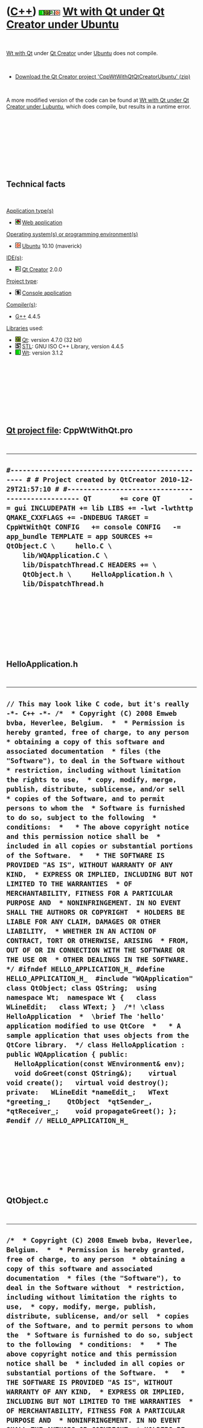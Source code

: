 
 

 

 

 

 

([C++](Cpp.md)) ![Wt](PicWt.png)![Qt](PicQt.png)![Qt Creator](PicQtCreator.png)![Ubuntu](PicUbuntu.png) [Wt with Qt under Qt Creator under Ubuntu](CppWtWithQtQtCreatorUbuntu.md)
===================================================================================================================================================================================

 

[Wt with Qt](CppWtWithQt.md) under [Qt Creator](CppQtCreator.md) under
[Ubuntu](CppUbuntu.md) does not compile.

 

-   [Download the Qt Creator project
    'CppWtWithQtQtCreatorUbuntu' (zip)](CppWtWithQtQtCreatorUbuntu.zip)

 

A more modified version of the code can be found at [Wt with Qt under Qt
Creator under Lubuntu](CppWtWithQtQtCreatorLubuntu.md), which does
compile, but results in a runtime error.

 

 

 

 

 

Technical facts
---------------

 

[Application type(s)](CppApplication.md)

-   ![Web](PicWeb.png) [Web application](CppWebApplication.md)

[Operating system(s) or programming environment(s)](CppOs.md)

-   ![Ubuntu](PicUbuntu.png) [Ubuntu](CppUbuntu.md) 10.10 (maverick)

[IDE(s)](CppIde.md):

-   ![Qt Creator](PicQtCreator.png) [Qt Creator](CppQtCreator.md) 2.0.0

[Project type](CppQtProjectType.md):

-   ![console](PicConsole.png) [Console
    application](CppConsoleApplication.md)

[Compiler(s)](CppCompiler.md):

-   [G++](CppGpp.md) 4.4.5

[Libraries](CppLibrary.md) used:

-   ![Qt](PicQt.png) [Qt](CppQt.md): version 4.7.0 (32 bit)
-   ![STL](PicStl.png) [STL](CppStl.md): GNU ISO C++ Library, version
    4.4.5
-   ![Wt](PicWt.png) [Wt](CppWt.md): version 3.1.2

 

 

 

 

 

[Qt project file](CppQtProjectFile.md): CppWtWithQt.pro
--------------------------------------------------------

 

  -------------------------------------------------------------------------------------------------------------------------------------------------------------------------------------------------------------------------------------------------------------------------------------------------------------------------------------------------------------------------------------------------------------------------------------------------------------------------------------------------------------------------------
  ` #------------------------------------------------- # # Project created by QtCreator 2010-12-29T21:57:10 # #------------------------------------------------- QT       += core QT       -= gui INCLUDEPATH += lib LIBS += -lwt -lwthttp QMAKE_CXXFLAGS += -DNDEBUG TARGET = CppWtWithQt CONFIG   += console CONFIG   -= app_bundle TEMPLATE = app SOURCES += QtObject.C \     hello.C \     lib/WQApplication.C \     lib/DispatchThread.C HEADERS += \     QtObject.h \     HelloApplication.h \     lib/DispatchThread.h `
  -------------------------------------------------------------------------------------------------------------------------------------------------------------------------------------------------------------------------------------------------------------------------------------------------------------------------------------------------------------------------------------------------------------------------------------------------------------------------------------------------------------------------------

 

 

 

 

 

HelloApplication.h
------------------

 

  --------------------------------------------------------------------------------------------------------------------------------------------------------------------------------------------------------------------------------------------------------------------------------------------------------------------------------------------------------------------------------------------------------------------------------------------------------------------------------------------------------------------------------------------------------------------------------------------------------------------------------------------------------------------------------------------------------------------------------------------------------------------------------------------------------------------------------------------------------------------------------------------------------------------------------------------------------------------------------------------------------------------------------------------------------------------------------------------------------------------------------------------------------------------------------------------------------------------------------------------------------------------------------------------------------------------------------------------------------------------------------------------------------------------------------------------------------------------------------------------------------------------------------------------------------------------------------------------------------------------------------------------------------------------------------------------------------------------------------------------------------------------------------------------------------------------------------------------------------------------------------------------------------------------------------------------------------------------------------
  ` // This may look like C code, but it's really -*- C++ -*- /*  * Copyright (C) 2008 Emweb bvba, Heverlee, Belgium.  *  * Permission is hereby granted, free of charge, to any person  * obtaining a copy of this software and associated documentation  * files (the "Software"), to deal in the Software without  * restriction, including without limitation the rights to use,  * copy, modify, merge, publish, distribute, sublicense, and/or sell  * copies of the Software, and to permit persons to whom the  * Software is furnished to do so, subject to the following  * conditions:  *   * The above copyright notice and this permission notice shall be  * included in all copies or substantial portions of the Software.  *   * THE SOFTWARE IS PROVIDED "AS IS", WITHOUT WARRANTY OF ANY KIND,  * EXPRESS OR IMPLIED, INCLUDING BUT NOT LIMITED TO THE WARRANTIES  * OF MERCHANTABILITY, FITNESS FOR A PARTICULAR PURPOSE AND  * NONINFRINGEMENT. IN NO EVENT SHALL THE AUTHORS OR COPYRIGHT  * HOLDERS BE LIABLE FOR ANY CLAIM, DAMAGES OR OTHER LIABILITY,  * WHETHER IN AN ACTION OF CONTRACT, TORT OR OTHERWISE, ARISING  * FROM, OUT OF OR IN CONNECTION WITH THE SOFTWARE OR THE USE OR  * OTHER DEALINGS IN THE SOFTWARE.  */ #ifndef HELLO_APPLICATION_H_ #define HELLO_APPLICATION_H_  #include "WQApplication"  class QtObject; class QString;  using namespace Wt;  namespace Wt {   class WLineEdit;   class WText; }  /*! \class HelloApplication  *  \brief The 'hello' application modified to use QtCore  *   * A sample application that uses objects from the QtCore library.  */ class HelloApplication : public WQApplication { public:   HelloApplication(const WEnvironment& env);    void doGreet(const QString&);    virtual void create();   virtual void destroy();  private:   WLineEdit *nameEdit_;   WText     *greeting_;    QtObject  *qtSender_, *qtReceiver_;    void propagateGreet(); };  #endif // HELLO_APPLICATION_H_ `
  --------------------------------------------------------------------------------------------------------------------------------------------------------------------------------------------------------------------------------------------------------------------------------------------------------------------------------------------------------------------------------------------------------------------------------------------------------------------------------------------------------------------------------------------------------------------------------------------------------------------------------------------------------------------------------------------------------------------------------------------------------------------------------------------------------------------------------------------------------------------------------------------------------------------------------------------------------------------------------------------------------------------------------------------------------------------------------------------------------------------------------------------------------------------------------------------------------------------------------------------------------------------------------------------------------------------------------------------------------------------------------------------------------------------------------------------------------------------------------------------------------------------------------------------------------------------------------------------------------------------------------------------------------------------------------------------------------------------------------------------------------------------------------------------------------------------------------------------------------------------------------------------------------------------------------------------------------------------------------

 

 

 

 

 

QtObject.c
----------

 

  --------------------------------------------------------------------------------------------------------------------------------------------------------------------------------------------------------------------------------------------------------------------------------------------------------------------------------------------------------------------------------------------------------------------------------------------------------------------------------------------------------------------------------------------------------------------------------------------------------------------------------------------------------------------------------------------------------------------------------------------------------------------------------------------------------------------------------------------------------------------------------------------------------------------------------------------------------------------------------------------------------------------------------------------------------------------------------------------------------------------------------------------------------------------------------------------------------------------------------------------------------------------------------------------------------------------------------------------------------------------------------------------------------------------------------------------------------------------------------------------------
  ` /*  * Copyright (C) 2008 Emweb bvba, Heverlee, Belgium.  *  * Permission is hereby granted, free of charge, to any person  * obtaining a copy of this software and associated documentation  * files (the "Software"), to deal in the Software without  * restriction, including without limitation the rights to use,  * copy, modify, merge, publish, distribute, sublicense, and/or sell  * copies of the Software, and to permit persons to whom the  * Software is furnished to do so, subject to the following  * conditions:  *   * The above copyright notice and this permission notice shall be  * included in all copies or substantial portions of the Software.  *   * THE SOFTWARE IS PROVIDED "AS IS", WITHOUT WARRANTY OF ANY KIND,  * EXPRESS OR IMPLIED, INCLUDING BUT NOT LIMITED TO THE WARRANTIES  * OF MERCHANTABILITY, FITNESS FOR A PARTICULAR PURPOSE AND  * NONINFRINGEMENT. IN NO EVENT SHALL THE AUTHORS OR COPYRIGHT  * HOLDERS BE LIABLE FOR ANY CLAIM, DAMAGES OR OTHER LIABILITY,  * WHETHER IN AN ACTION OF CONTRACT, TORT OR OTHERWISE, ARISING  * FROM, OUT OF OR IN CONNECTION WITH THE SOFTWARE OR THE USE OR  * OTHER DEALINGS IN THE SOFTWARE.  */  #include "HelloApplication.h" #include "QtObject.h"  QtObject::QtObject(HelloApplication *wt, QObject *parent)   : QObject(parent),     wt_(wt) { }  void QtObject::passGreet(const QString& name) {   emit greet(name); }  void QtObject::doGreet(const QString& name) {   wt_->doGreet(name); } `
  --------------------------------------------------------------------------------------------------------------------------------------------------------------------------------------------------------------------------------------------------------------------------------------------------------------------------------------------------------------------------------------------------------------------------------------------------------------------------------------------------------------------------------------------------------------------------------------------------------------------------------------------------------------------------------------------------------------------------------------------------------------------------------------------------------------------------------------------------------------------------------------------------------------------------------------------------------------------------------------------------------------------------------------------------------------------------------------------------------------------------------------------------------------------------------------------------------------------------------------------------------------------------------------------------------------------------------------------------------------------------------------------------------------------------------------------------------------------------------------------------

 

 

 

 

 

QtObject.h
----------

 

  -------------------------------------------------------------------------------------------------------------------------------------------------------------------------------------------------------------------------------------------------------------------------------------------------------------------------------------------------------------------------------------------------------------------------------------------------------------------------------------------------------------------------------------------------------------------------------------------------------------------------------------------------------------------------------------------------------------------------------------------------------------------------------------------------------------------------------------------------------------------------------------------------------------------------------------------------------------------------------------------------------------------------------------------------------------------------------------------------------------------------------------------------------------------------------------------------------------------------------------------------------------------------------------------------------------------------------------------------------------------------------------------------------------------------------------------------------------------------------------------------------------------------------------------------------------------------------------------------------------------------------------------------------------------------------------------------------------------------------------------------------------------------------------------------------------------------------------------------------------------------------------------------------------------------------------------
  ` // This may look like C code, but it's really -*- C++ -*- /*  * Copyright (C) 2008 Emweb bvba, Heverlee, Belgium.  *  * Permission is hereby granted, free of charge, to any person  * obtaining a copy of this software and associated documentation  * files (the "Software"), to deal in the Software without  * restriction, including without limitation the rights to use,  * copy, modify, merge, publish, distribute, sublicense, and/or sell  * copies of the Software, and to permit persons to whom the  * Software is furnished to do so, subject to the following  * conditions:  *   * The above copyright notice and this permission notice shall be  * included in all copies or substantial portions of the Software.  *   * THE SOFTWARE IS PROVIDED "AS IS", WITHOUT WARRANTY OF ANY KIND,  * EXPRESS OR IMPLIED, INCLUDING BUT NOT LIMITED TO THE WARRANTIES  * OF MERCHANTABILITY, FITNESS FOR A PARTICULAR PURPOSE AND  * NONINFRINGEMENT. IN NO EVENT SHALL THE AUTHORS OR COPYRIGHT  * HOLDERS BE LIABLE FOR ANY CLAIM, DAMAGES OR OTHER LIABILITY,  * WHETHER IN AN ACTION OF CONTRACT, TORT OR OTHERWISE, ARISING  * FROM, OUT OF OR IN CONNECTION WITH THE SOFTWARE OR THE USE OR  * OTHER DEALINGS IN THE SOFTWARE.  */ #ifndef QTOBJECT_H_ #define QTOBJECT_H_  #ifdef SLOT # undef SLOT # undef signals # undef slots #endif  #include <QThread>  class HelloApplication;  /*! \class QtObject  *  \brief A simple Qt object with sample signal and slot.  *  * This simple object class demonstrates that the Qt signal/slot  * mechanism may be used alonglisde Wt's signal/slot mechanism.  */ class QtObject : public QObject {   Q_OBJECT;  public:   QtObject(HelloApplication *wt_, QObject *parent = 0);    void passGreet(const QString&);  signals:   void greet(const QString&);  public slots:   void doGreet(const QString&);  private:   HelloApplication *wt_; };  #endif // QTOBJECT_H_ `
  -------------------------------------------------------------------------------------------------------------------------------------------------------------------------------------------------------------------------------------------------------------------------------------------------------------------------------------------------------------------------------------------------------------------------------------------------------------------------------------------------------------------------------------------------------------------------------------------------------------------------------------------------------------------------------------------------------------------------------------------------------------------------------------------------------------------------------------------------------------------------------------------------------------------------------------------------------------------------------------------------------------------------------------------------------------------------------------------------------------------------------------------------------------------------------------------------------------------------------------------------------------------------------------------------------------------------------------------------------------------------------------------------------------------------------------------------------------------------------------------------------------------------------------------------------------------------------------------------------------------------------------------------------------------------------------------------------------------------------------------------------------------------------------------------------------------------------------------------------------------------------------------------------------------------------------------

 

 

 

 

 

hello.c
-------

 

  --------------------------------------------------------------------------------------------------------------------------------------------------------------------------------------------------------------------------------------------------------------------------------------------------------------------------------------------------------------------------------------------------------------------------------------------------------------------------------------------------------------------------------------------------------------------------------------------------------------------------------------------------------------------------------------------------------------------------------------------------------------------------------------------------------------------------------------------------------------------------------------------------------------------------------------------------------------------------------------------------------------------------------------------------------------------------------------------------------------------------------------------------------------------------------------------------------------------------------------------------------------------------------------------------------------------------------------------------------------------------------------------------------------------------------------------------------------------------------------------------------------------------------------------------------------------------------------------------------------------------------------------------------------------------------------------------------------------------------------------------------------------------------------------------------------------------------------------------------------------------------------------------------------------------------------------------------------------------------------------------------------------------------------------------------------------------------------------------------------------------------------------------------------------------------------------------------------------------------------------------------------------------------------------------------------------------------------------------------------------------------------------------------------------------------------------------------------------------------------------------------------------------------------------------------------------------------------------------------------------------------------------------------------------------------------------------------------------------------------------------------------------------------------------------------------------------------------------------------------------------------------------------------
  ` /*  * Copyright (C) 2008 Emweb bvba, Heverlee, Belgium.  *  * Permission is hereby granted, free of charge, to any person  * obtaining a copy of this software and associated documentation  * files (the "Software"), to deal in the Software without  * restriction, including without limitation the rights to use,  * copy, modify, merge, publish, distribute, sublicense, and/or sell  * copies of the Software, and to permit persons to whom the  * Software is furnished to do so, subject to the following  * conditions:  *   * The above copyright notice and this permission notice shall be  * included in all copies or substantial portions of the Software.  *   * THE SOFTWARE IS PROVIDED "AS IS", WITHOUT WARRANTY OF ANY KIND,  * EXPRESS OR IMPLIED, INCLUDING BUT NOT LIMITED TO THE WARRANTIES  * OF MERCHANTABILITY, FITNESS FOR A PARTICULAR PURPOSE AND  * NONINFRINGEMENT. IN NO EVENT SHALL THE AUTHORS OR COPYRIGHT  * HOLDERS BE LIABLE FOR ANY CLAIM, DAMAGES OR OTHER LIABILITY,  * WHETHER IN AN ACTION OF CONTRACT, TORT OR OTHERWISE, ARISING  * FROM, OUT OF OR IN CONNECTION WITH THE SOFTWARE OR THE USE OR  * OTHER DEALINGS IN THE SOFTWARE.  */  #include <iostream>  #include <Wt/WBreak> #include <Wt/WContainerWidget> #include <Wt/WLineEdit> #include <Wt/WPushButton> #include <Wt/WText>  #include "HelloApplication.h" #include "QtObject.h"  using namespace Wt;  HelloApplication::HelloApplication(const WEnvironment& env)   : WQApplication(env) {   /*    * Note: do not create any Qt objects from here. Initialize your    * application from within the virtual create() method.    */ }  void HelloApplication::create() {   setTitle("CppWtWithQt");    root()->addWidget(new WText("Your name, please ? "));   nameEdit_ = new WLineEdit(root());   nameEdit_->setFocus();    WPushButton *b = new WPushButton("Greet me.", root());   b->setMargin(5, Left);    root()->addWidget(new WBreak());    greeting_ = new WText(root());    b->clicked().connect(this, &HelloApplication::propagateGreet);   nameEdit_->enterPressed().connect(this, &HelloApplication::propagateGreet);    qtSender_ = new QtObject(this);   qtReceiver_ = new QtObject(this);    QObject::connect(qtSender_, SIGNAL(greet(const QString&)),            qtReceiver_, SLOT(doGreet(const QString&))); }  void HelloApplication::destroy() {   /*    * Note: Delete any Qt object from here.    */   delete qtSender_;   delete qtReceiver_; }  void HelloApplication::propagateGreet() {   qtSender_->passGreet(toQString(nameEdit_->text())); }  void HelloApplication::doGreet(const QString& qname) {   greeting_->setText("Hello there, " + toWString(qname)); }  WApplication *createApplication(const WEnvironment& env) {   return new HelloApplication(env); }  int main(int argc, char **argv) {   return WRun(argc, argv, &createApplication); }`
  --------------------------------------------------------------------------------------------------------------------------------------------------------------------------------------------------------------------------------------------------------------------------------------------------------------------------------------------------------------------------------------------------------------------------------------------------------------------------------------------------------------------------------------------------------------------------------------------------------------------------------------------------------------------------------------------------------------------------------------------------------------------------------------------------------------------------------------------------------------------------------------------------------------------------------------------------------------------------------------------------------------------------------------------------------------------------------------------------------------------------------------------------------------------------------------------------------------------------------------------------------------------------------------------------------------------------------------------------------------------------------------------------------------------------------------------------------------------------------------------------------------------------------------------------------------------------------------------------------------------------------------------------------------------------------------------------------------------------------------------------------------------------------------------------------------------------------------------------------------------------------------------------------------------------------------------------------------------------------------------------------------------------------------------------------------------------------------------------------------------------------------------------------------------------------------------------------------------------------------------------------------------------------------------------------------------------------------------------------------------------------------------------------------------------------------------------------------------------------------------------------------------------------------------------------------------------------------------------------------------------------------------------------------------------------------------------------------------------------------------------------------------------------------------------------------------------------------------------------------------------------------------------------

 

 

 

 

 

lib/DispatchThread.c
--------------------

 

  -----------------------------------------------------------------------------------------------------------------------------------------------------------------------------------------------------------------------------------------------------------------------------------------------------------------------------------------------------------------------------------------------------------------------------------------------------------------------------------------------------------------------------------------------------------------------------------------------------------------------------------------------------------------------------------------------------------------------------------------------------------------------------------------------------------------------------------------------------------------------------------------------------------------------------------------------------------------------------------------------------------------------------------------------------------------------------------------------------------------------------------------------------------------------------------------------------------------------------------------------------------------------------------------------------------------------------------------------------------------------------------------------------------------------------------------------------------------------------------------------------------------------------------------------------------------------------------------------------------------------------------------------------------------------------------------------------------------------------------------------------------------------------------------------------------------------------------------------------------------------------------------------------------------------------------------------------------------------------------------------------------------------------------------------------------------------------------------------------------------------------------------------------------------------------------------------------------------------------------------------------------------------------------------------------------------------------------------------------------------------------------------------------------------------------------------------------------------------------------------------------------------------------------------------------------------------------------------------------------------------------------------------------------------------------------------------------------------------------------------------------------------------------------------------------------------------------------------------------------------------------------------------------------------------------------------------------------------------------------------------------------------------------------------------------------------------------------------------------------------------------------------------------------------------------------------------------------------------------------------------------------------------------------------------------------------------------------------------------------------
  ` /*  * Copyright (C) 2008 Emweb bvba, Kessel-Lo, Belgium.  *  * Permission is hereby granted, free of charge, to any person  * obtaining a copy of this software and associated documentation  * files (the "Software"), to deal in the Software without  * restriction, including without limitation the rights to use,  * copy, modify, merge, publish, distribute, sublicense, and/or sell  * copies of the Software, and to permit persons to whom the  * Software is furnished to do so, subject to the following  * conditions:  *   * The above copyright notice and this permission notice shall be  * included in all copies or substantial portions of the Software.  *   * THE SOFTWARE IS PROVIDED "AS IS", WITHOUT WARRANTY OF ANY KIND,  * EXPRESS OR IMPLIED, INCLUDING BUT NOT LIMITED TO THE WARRANTIES  * OF MERCHANTABILITY, FITNESS FOR A PARTICULAR PURPOSE AND  * NONINFRINGEMENT. IN NO EVENT SHALL THE AUTHORS OR COPYRIGHT  * HOLDERS BE LIABLE FOR ANY CLAIM, DAMAGES OR OTHER LIABILITY,  * WHETHER IN AN ACTION OF CONTRACT, TORT OR OTHERWISE, ARISING  * FROM, OUT OF OR IN CONNECTION WITH THE SOFTWARE OR THE USE OR  * OTHER DEALINGS IN THE SOFTWARE.  */ #include "WQApplication"  #include "DispatchThread.h"  namespace Wt {  DispatchObject::DispatchObject(DispatchThread *thread)   : thread_(thread) {   connect(this, SIGNAL(doEvent()), this, SLOT(onEvent())); }  void DispatchObject::propagateEvent() {   emit doEvent(); }  void DispatchObject::onEvent() {   thread_->doEvent(); }  DispatchThread::DispatchThread(WQApplication *app,                    bool withEventLoop)   : QThread(),     app_(app),     qtEventLoop_(withEventLoop),     dispatchObject_(0),     event_(0),     done_(false),     newEvent_(false) { }  void DispatchThread::run() {   app_->attachThread();   app_->create();    if (qtEventLoop_)     dispatchObject_ = new DispatchObject(this);    signalDone();    if (qtEventLoop_)     exec();   else     myExec();    delete dispatchObject_;    signalDone(); }  void DispatchThread::myExec() {   boost::mutex::scoped_lock lock(newEventMutex_);    for (;;) {     if (!newEvent_)       newEventCondition_.wait(lock);      if (doEvent())       return;      newEvent_ = false;   } }  void DispatchThread::myPropagateEvent() {   boost::mutex::scoped_lock lock(newEventMutex_);   newEvent_ = true;   newEventCondition_.notify_one(); }  void DispatchThread::signalDone() {   boost::mutex::scoped_lock lock(doneMutex_);   done_ = true;   doneCondition_.notify_one(); }  void DispatchThread::waitDone() {   boost::mutex::scoped_lock lock(doneMutex_);    if (done_)     return;   else     doneCondition_.wait(lock);  }  void DispatchThread::notify(const WEvent& event) {   event_ = &event;    done_ = false;    if (dispatchObject_)     dispatchObject_->propagateEvent();   else     myPropagateEvent();    waitDone(); }  void DispatchThread::destroy() {   event_ = 0;    done_ = false;    if (dispatchObject_)     dispatchObject_->propagateEvent();   else     myPropagateEvent();    waitDone();    wait(); }  bool DispatchThread::doEvent() {   if (event_) {     app_->realNotify(*event_);     signalDone();      return false;   } else {     app_->destroy();      if (qtEventLoop_)       QThread::exit();      return true;   } }  } `
  -----------------------------------------------------------------------------------------------------------------------------------------------------------------------------------------------------------------------------------------------------------------------------------------------------------------------------------------------------------------------------------------------------------------------------------------------------------------------------------------------------------------------------------------------------------------------------------------------------------------------------------------------------------------------------------------------------------------------------------------------------------------------------------------------------------------------------------------------------------------------------------------------------------------------------------------------------------------------------------------------------------------------------------------------------------------------------------------------------------------------------------------------------------------------------------------------------------------------------------------------------------------------------------------------------------------------------------------------------------------------------------------------------------------------------------------------------------------------------------------------------------------------------------------------------------------------------------------------------------------------------------------------------------------------------------------------------------------------------------------------------------------------------------------------------------------------------------------------------------------------------------------------------------------------------------------------------------------------------------------------------------------------------------------------------------------------------------------------------------------------------------------------------------------------------------------------------------------------------------------------------------------------------------------------------------------------------------------------------------------------------------------------------------------------------------------------------------------------------------------------------------------------------------------------------------------------------------------------------------------------------------------------------------------------------------------------------------------------------------------------------------------------------------------------------------------------------------------------------------------------------------------------------------------------------------------------------------------------------------------------------------------------------------------------------------------------------------------------------------------------------------------------------------------------------------------------------------------------------------------------------------------------------------------------------------------------------------------------------------------

 

 

 

 

 

lib/DispatchThread.h
--------------------

 

  --------------------------------------------------------------------------------------------------------------------------------------------------------------------------------------------------------------------------------------------------------------------------------------------------------------------------------------------------------------------------------------------------------------------------------------------------------------------------------------------------------------------------------------------------------------------------------------------------------------------------------------------------------------------------------------------------------------------------------------------------------------------------------------------------------------------------------------------------------------------------------------------------------------------------------------------------------------------------------------------------------------------------------------------------------------------------------------------------------------------------------------------------------------------------------------------------------------------------------------------------------------------------------------------------------------------------------------------------------------------------------------------------------------------------------------------------------------------------------------------------------------------------------------------------------------------------------------------------------------------------------------------------------------------------------------------------------------------------------------------------------------------------------------------------------------------------------------------------------------------------------------------------------------------------------------------------------------------------------------------------------------------------------------------------------------------------------------------------------------------------------------------------------------------------------------------------------------------------------------------------------------------------------------------------------------------------------------------------------------------------------------------------------------------------------------------------------------------------------------------------------------------------------------------------------------------------------------------------------------------------------------------------------------------------------------------------------------------------------------------------------------------------------------------------------------------------------------------
  ` // This may look like C code, but it's really -*- C++ -*- /*  * Copyright (C) 2008 Emweb bvba, Kessel-Lo, Belgium.  *  * Permission is hereby granted, free of charge, to any person  * obtaining a copy of this software and associated documentation  * files (the "Software"), to deal in the Software without  * restriction, including without limitation the rights to use,  * copy, modify, merge, publish, distribute, sublicense, and/or sell  * copies of the Software, and to permit persons to whom the  * Software is furnished to do so, subject to the following  * conditions:  *   * The above copyright notice and this permission notice shall be  * included in all copies or substantial portions of the Software.  *   * THE SOFTWARE IS PROVIDED "AS IS", WITHOUT WARRANTY OF ANY KIND,  * EXPRESS OR IMPLIED, INCLUDING BUT NOT LIMITED TO THE WARRANTIES  * OF MERCHANTABILITY, FITNESS FOR A PARTICULAR PURPOSE AND  * NONINFRINGEMENT. IN NO EVENT SHALL THE AUTHORS OR COPYRIGHT  * HOLDERS BE LIABLE FOR ANY CLAIM, DAMAGES OR OTHER LIABILITY,  * WHETHER IN AN ACTION OF CONTRACT, TORT OR OTHERWISE, ARISING  * FROM, OUT OF OR IN CONNECTION WITH THE SOFTWARE OR THE USE OR  * OTHER DEALINGS IN THE SOFTWARE.  */ #ifndef DISPATCH_THREAD_H_ #define DISPATCH_THREAD_H_  #include <QThread> #include <boost/thread.hpp> #include <boost/thread/condition.hpp>  namespace Wt {  class WQApplication; class WEvent; class DispatchThread;  /*  * Help object used to dispatch an event into a Qt event loop.  */ class DispatchObject : public QObject {   Q_OBJECT;  public:   DispatchObject(DispatchThread *thread);    void propagateEvent();  signals:   void doEvent();  private slots:   void onEvent();  private:   DispatchThread *thread_; };  /*  * Thread in which all interaction with Qt objects is done.  *  * If constructed <i>withEventLoop</i>, then QThread::exec() is  * called, starting a new Qt event loop, and signal/slot events can be  * delivered within the event loop handling. Otherwise, plain thread  * synchronization is implemented.  */ class DispatchThread : public QThread { public:   DispatchThread(WQApplication *app, bool withEventLoop);    virtual void run();    void notify(const WEvent& event);   void destroy();    void waitDone();  private:   WQApplication    *app_;   bool              qtEventLoop_;   DispatchObject   *dispatchObject_;   const WEvent     *event_;    boost::mutex      doneMutex_;   bool              done_;   boost::condition  doneCondition_;    boost::mutex      newEventMutex_;   bool              newEvent_;   boost::condition  newEventCondition_;    bool doEvent();    void signalDone();   void myExec();   void myPropagateEvent();    friend class DispatchObject; };  }  #endif // DISPATCH_THREAD_H_ `
  --------------------------------------------------------------------------------------------------------------------------------------------------------------------------------------------------------------------------------------------------------------------------------------------------------------------------------------------------------------------------------------------------------------------------------------------------------------------------------------------------------------------------------------------------------------------------------------------------------------------------------------------------------------------------------------------------------------------------------------------------------------------------------------------------------------------------------------------------------------------------------------------------------------------------------------------------------------------------------------------------------------------------------------------------------------------------------------------------------------------------------------------------------------------------------------------------------------------------------------------------------------------------------------------------------------------------------------------------------------------------------------------------------------------------------------------------------------------------------------------------------------------------------------------------------------------------------------------------------------------------------------------------------------------------------------------------------------------------------------------------------------------------------------------------------------------------------------------------------------------------------------------------------------------------------------------------------------------------------------------------------------------------------------------------------------------------------------------------------------------------------------------------------------------------------------------------------------------------------------------------------------------------------------------------------------------------------------------------------------------------------------------------------------------------------------------------------------------------------------------------------------------------------------------------------------------------------------------------------------------------------------------------------------------------------------------------------------------------------------------------------------------------------------------------------------------------------------------

 

 

 

 

 

lib/WQApplication.c
-------------------

 

  -----------------------------------------------------------------------------------------------------------------------------------------------------------------------------------------------------------------------------------------------------------------------------------------------------------------------------------------------------------------------------------------------------------------------------------------------------------------------------------------------------------------------------------------------------------------------------------------------------------------------------------------------------------------------------------------------------------------------------------------------------------------------------------------------------------------------------------------------------------------------------------------------------------------------------------------------------------------------------------------------------------------------------------------------------------------------------------------------------------------------------------------------------------------------------------------------------------------------------------------------------------------------------------------------------------------------------------------------------------------------------------------------------------------------------------------------------------------------------------------------------------------------------------------------------------------------------------------------------------------------------------------------------------------------------------------------------------------------------------------------------------------------------------------------------------------------------------------------------------------------------------------------------------------------------------------------------------------------------------------------------------------------------------------------------------------------------------------------------------------------------------------------------
  ` /*  * Copyright (C) 2008 Emweb bvba, Kessel-Lo, Belgium.  *  * Permission is hereby granted, free of charge, to any person  * obtaining a copy of this software and associated documentation  * files (the "Software"), to deal in the Software without  * restriction, including without limitation the rights to use,  * copy, modify, merge, publish, distribute, sublicense, and/or sell  * copies of the Software, and to permit persons to whom the  * Software is furnished to do so, subject to the following  * conditions:  *   * The above copyright notice and this permission notice shall be  * included in all copies or substantial portions of the Software.  *   * THE SOFTWARE IS PROVIDED "AS IS", WITHOUT WARRANTY OF ANY KIND,  * EXPRESS OR IMPLIED, INCLUDING BUT NOT LIMITED TO THE WARRANTIES  * OF MERCHANTABILITY, FITNESS FOR A PARTICULAR PURPOSE AND  * NONINFRINGEMENT. IN NO EVENT SHALL THE AUTHORS OR COPYRIGHT  * HOLDERS BE LIABLE FOR ANY CLAIM, DAMAGES OR OTHER LIABILITY,  * WHETHER IN AN ACTION OF CONTRACT, TORT OR OTHERWISE, ARISING  * FROM, OUT OF OR IN CONNECTION WITH THE SOFTWARE OR THE USE OR  * OTHER DEALINGS IN THE SOFTWARE.  */ #include <iostream> #include <boost/thread/condition.hpp>  #include "WQApplication" #include "DispatchThread.h"  namespace { }  namespace Wt {  WQApplication::WQApplication(const WEnvironment& env, bool withEventLoop)   : WApplication(env),     withEventLoop_(withEventLoop),     thread_(0) { }  void WQApplication::initialize() {   if (thread_)     return;    thread_ = new DispatchThread(this, withEventLoop_);   thread_->start();   thread_->waitDone(); }  void WQApplication::finalize() {   if (!thread_)     return;    thread_->destroy();    delete thread_;   thread_ = 0; }  void WQApplication::notify(const WEvent& e) {   thread_->notify(e); }  void WQApplication::realNotify(const WEvent& e) {   WApplication::notify(e); }  WString toWString(const QString& s) {   return WString::fromUTF8((const char *)s.toUtf8()); }  QString toQString(const WString& s) {   return QString::fromUtf8(s.toUTF8().c_str()); }  } `
  -----------------------------------------------------------------------------------------------------------------------------------------------------------------------------------------------------------------------------------------------------------------------------------------------------------------------------------------------------------------------------------------------------------------------------------------------------------------------------------------------------------------------------------------------------------------------------------------------------------------------------------------------------------------------------------------------------------------------------------------------------------------------------------------------------------------------------------------------------------------------------------------------------------------------------------------------------------------------------------------------------------------------------------------------------------------------------------------------------------------------------------------------------------------------------------------------------------------------------------------------------------------------------------------------------------------------------------------------------------------------------------------------------------------------------------------------------------------------------------------------------------------------------------------------------------------------------------------------------------------------------------------------------------------------------------------------------------------------------------------------------------------------------------------------------------------------------------------------------------------------------------------------------------------------------------------------------------------------------------------------------------------------------------------------------------------------------------------------------------------------------------------------------

 

 

 

 

 

lib/WQApplication.h
-------------------

 

  -----------------------------------------------------------------------------------------------------------------------------------------------------------------------------------------------------------------------------------------------------------------------------------------------------------------------------------------------------------------------------------------------------------------------------------------------------------------------------------------------------------------------------------------------------------------------------------------------------------------------------------------------------------------------------------------------------------------------------------------------------------------------------------------------------------------------------------------------------------------------------------------------------------------------------------------------------------------------------------------------------------------------------------------------------------------------------------------------------------------------------------------------------------------------------------------------------------------------------------------------------------------------------------------------------------------------------------------------------------------------------------------------------------------------------------------------------------------------------------------------------------------------------------------------------------------------------------------------------------------------------------------------------------------------------------------------------------------------------------------------------------------------------------------------------------------------------------------------------------------------------------------------------------------------------------------------------------------------------------------------------------------------------------------------------------------------------------------------------------------------------------------------------------------------------------------------------------------------------------------------------------------------------------------------------------------------------------------------------------------------------------------------------------------------------------------------------------------------------------------------------------------------------------------------------------------------------------------------------------------------------------------------------------------------------------------------------------------------------------------------------------------------------------------------------------------------------------------------------------------------------------------------------------------------------------------------------------------------------------------------------------------------------------------------------------------------------------------------------------------------------------------------------------------------------------------------------------------------------------------------------------------------------------------------------------------------------------------------------------------------------------------------------------------------------------------------------------------------------------------------------------------------------------------------------------------------------------------------------------------------------------------------------------------------------------------------------------------------------------------------------------------------------------------------------------------------------------------------------------------------------------------------------------------------------------------------------------------------------------------------------------------------------------------------------------------------------------------------------------------------------------------------------------------------------------------------------------------------------------------------------------------------------------------------------------------------------------------------------------------------------------------------------------------------------------------------------------------------------------------------------------------------------------------------------------------------------------------------------------------------------------------------------------------------------------------------------------------------------------------------------------------------------------------------------------------------------------------------------------------------------------------------------------------------------------------------------------------------------------------------------------------------------------------------------------------------------------------------------------------------------------------------------------------------------------------------------------------------------------------------------------------------------------------------------------------------------------------------------------------------------------------------------------------------------------------------------------------------------------------------------------------------------------------------------------------------------------------------------------------------------------------------------------------------------------------------------------------------------------------------------------------------------------------------------------------------------------------------------------------------------------------------------------------------------------------------------------------------------------------------------------------------------------------------
  ` // This may look like C code, but it's really -*- C++ -*- /*  * Copyright (C) 2008 Emweb bvba, Kessel-Lo, Belgium.  *  * Permission is hereby granted, free of charge, to any person  * obtaining a copy of this software and associated documentation  * files (the "Software"), to deal in the Software without  * restriction, including without limitation the rights to use,  * copy, modify, merge, publish, distribute, sublicense, and/or sell  * copies of the Software, and to permit persons to whom the  * Software is furnished to do so, subject to the following  * conditions:  *   * The above copyright notice and this permission notice shall be  * included in all copies or substantial portions of the Software.  *   * THE SOFTWARE IS PROVIDED "AS IS", WITHOUT WARRANTY OF ANY KIND,  * EXPRESS OR IMPLIED, INCLUDING BUT NOT LIMITED TO THE WARRANTIES  * OF MERCHANTABILITY, FITNESS FOR A PARTICULAR PURPOSE AND  * NONINFRINGEMENT. IN NO EVENT SHALL THE AUTHORS OR COPYRIGHT  * HOLDERS BE LIABLE FOR ANY CLAIM, DAMAGES OR OTHER LIABILITY,  * WHETHER IN AN ACTION OF CONTRACT, TORT OR OTHERWISE, ARISING  * FROM, OUT OF OR IN CONNECTION WITH THE SOFTWARE OR THE USE OR  * OTHER DEALINGS IN THE SOFTWARE.  */ #ifndef WQAPPLICATION_H_ #define WQAPPLICATION_H_  #include <Wt/WApplication> #include <boost/thread.hpp>  /*! \file WQApplication */  class QString;  namespace Wt {  class DispatchThread;  /*! \class WQApplication WQApplication WQApplication  *  \brief An application class that provides interopability between  *         Wt and Qt.  *  * This class provides interopability between the Wt's multi threading  * model and Qt's threading requirements for QObject. This is needed  * because Qt's object model, which defines a hierarchy of QObjects,  * requires that every QObject in the hierarchy is created from within  * the same thread. In addition, Qt's signal/slot system is  * thread-aware and behaves very differently when a signal is emitted  * from within a different thread than the thread in which the  * receiver object lives.  *  * Wt on the other hand does not guarantee that every event is  * dispatched within the same thread. This is a side effect of the  * fact that Wt uses thread pools in combination with asynchronous I/O  * to be able to serve multiple connections simultaneously without  * requiring a high number of threads.  *  * Therefore, you cannot manipulate a QObject hierarchy, or propagate  * events using Qt's signal/slot system, in a multi-threaded Wt  * application server, since this is likely to violate Qt's  * thread/object assumptions, without taking precautions (as are  * implemented in this application class).  *  * This class spawns a QThread that is dedicated to a single  * application instance, and used for event handling, after your  * application is constructed. You should not create any Qt objects  * from the constructor, but rather from the create() method, which  * runs within the context of this thread. Likewise, you should not  * destroy Qt objects from the application destructor, but from the  * destroy() method, which also runs in this thread.  *  * You may enable a Qt event loop in this QThread, by setting the  * option in the constructor. In this way, you can use QTcpSocket and  * other Qt classes which rely on the presence of an event loop. Note  * that Qt requires that you instantiate a QApplication object before  * you can use a Qt event loop (only one is needed per process, so it  * may be shared between multiple Wt sessions). You need to do this  * yourself, and a convenient location could be within your main()  * function.  */ class WQApplication : public WApplication { public:   /*! \brief Constructor.    *    * Create a new application with Qt threading support.    *    * Set <i>enableQtEventLoop</i> if you wish to enable a Qt event    * loop within the thread context, e.g. when you wish to use certain    * non-GUI classes that require the presence of an event loop (such    * as QTimer, QTcpSocket, ...).    *    * Note: you should not create Qt objects from within the    * constructor. Instead, reimplement create(), which is called after    * construction, from within the QThread.    */   WQApplication(const WEnvironment& env, bool enableQtEventLoop = false);  protected:    /*! \brief Initialize Qt objects in your application within the    *         QThread context.    *    * Reimplement this method to construct your Wt widget and Qt object    * hierarchy within the context of the dedicatd QThread.    *    * This method is called from within the library after your    * application is created.    */   virtual void create() = 0;    /*! \brief Finalize your application within the QThread context.    *    * Reimplement this method to safely destroy Qt object hierarchy.    *    * This method is called from within the library before your    * application is deleted.    */   virtual void destroy() = 0;    /*! \brief Notify an event to the application within the QThread    *         context.    *    * This method is the equivalent of WApplication::notify(), but runs    * inside the QThread context. The default implementation simply    * calls WApplication::notify().    */   virtual void realNotify(const WEvent& e);    virtual void notify(const WEvent& e);   virtual void initialize();   virtual void finalize();  private:   bool            withEventLoop_;   DispatchThread *thread_;    friend class DispatchThread; };  /*! \brief Conversion function from QString to WString  *  * Lossless conversion between these two unicode string classes.  */ extern WString toWString(const QString& s);  /*! \brief Conversion function from WString to QString  *  * Lossless conversion between these two unicode string classes.  */ extern QString toQString(const WString& s);  }  #endif // WQAPPLICATION_H_`
  -----------------------------------------------------------------------------------------------------------------------------------------------------------------------------------------------------------------------------------------------------------------------------------------------------------------------------------------------------------------------------------------------------------------------------------------------------------------------------------------------------------------------------------------------------------------------------------------------------------------------------------------------------------------------------------------------------------------------------------------------------------------------------------------------------------------------------------------------------------------------------------------------------------------------------------------------------------------------------------------------------------------------------------------------------------------------------------------------------------------------------------------------------------------------------------------------------------------------------------------------------------------------------------------------------------------------------------------------------------------------------------------------------------------------------------------------------------------------------------------------------------------------------------------------------------------------------------------------------------------------------------------------------------------------------------------------------------------------------------------------------------------------------------------------------------------------------------------------------------------------------------------------------------------------------------------------------------------------------------------------------------------------------------------------------------------------------------------------------------------------------------------------------------------------------------------------------------------------------------------------------------------------------------------------------------------------------------------------------------------------------------------------------------------------------------------------------------------------------------------------------------------------------------------------------------------------------------------------------------------------------------------------------------------------------------------------------------------------------------------------------------------------------------------------------------------------------------------------------------------------------------------------------------------------------------------------------------------------------------------------------------------------------------------------------------------------------------------------------------------------------------------------------------------------------------------------------------------------------------------------------------------------------------------------------------------------------------------------------------------------------------------------------------------------------------------------------------------------------------------------------------------------------------------------------------------------------------------------------------------------------------------------------------------------------------------------------------------------------------------------------------------------------------------------------------------------------------------------------------------------------------------------------------------------------------------------------------------------------------------------------------------------------------------------------------------------------------------------------------------------------------------------------------------------------------------------------------------------------------------------------------------------------------------------------------------------------------------------------------------------------------------------------------------------------------------------------------------------------------------------------------------------------------------------------------------------------------------------------------------------------------------------------------------------------------------------------------------------------------------------------------------------------------------------------------------------------------------------------------------------------------------------------------------------------------------------------------------------------------------------------------------------------------------------------------------------------------------------------------------------------------------------------------------------------------------------------------------------------------------------------------------------------------------------------------------------------------------------------------------------------------------------------------------------------------------------------------------------------------------------------------------------------------------------------------------------------------------------------------------------------------------------------------------------------------------------------------------------------------------------------------------------------------------------------------------------------------------------------------------------------------------------------------------------------------------------------------------------------------------------------------------------------------------------

 

 

 

 

 

 

